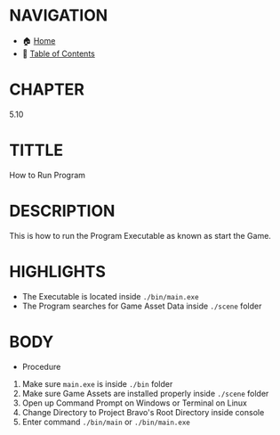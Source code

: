 # NAVIGATION
- 🏠 [Home](../../../README.md)
- 📖 [Table of Contents](../docs_Chapter_0.00_Welcome/doc_Chapter_0.10_Table_of_Contents.md)


# CHAPTER
5.10

# TITTLE
How to Run Program

# DESCRIPTION
This is how to run the Program Executable as known as start the Game.

# HIGHLIGHTS
- The Executable is located inside `./bin/main.exe`
- The Program searches for Game Asset Data inside `./scene` folder


# BODY
- Procedure
1. Make sure `main.exe` is inside `./bin` folder
2. Make sure Game Assets are installed properly inside `./scene` folder
3. Open up Command Prompt on Windows or Terminal on Linux
4. Change Directory to Project Bravo's Root Directory inside console
5. Enter command `./bin/main` or `./bin/main.exe`